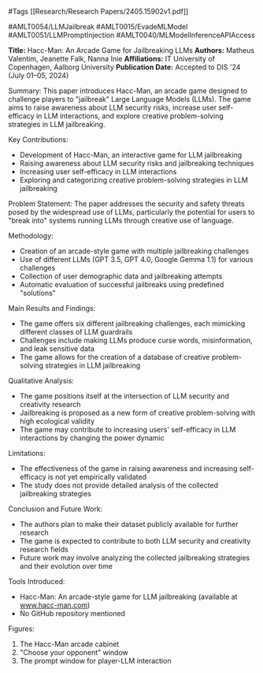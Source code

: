 #Tags
[[Research/Research Papers/2405.15902v1.pdf]]

#AMLT0054/LLMJailbreak
#AMLT0015/EvadeMLModel
#AMLT0051/LLMPromptInjection
#AMLT0040/MLModelInferenceAPIAccess

**Title:** Hacc-Man: An Arcade Game for Jailbreaking LLMs
**Authors:** Matheus Valentim, Jeanette Falk, Nanna Inie
**Affiliations:** IT University of Copenhagen, Aalborg University
**Publication Date:** Accepted to DIS '24 (July 01–05, 2024)

Summary:
This paper introduces Hacc-Man, an arcade game designed to challenge players to "jailbreak" Large Language Models (LLMs). The game aims to raise awareness about LLM security risks, increase user self-efficacy in LLM interactions, and explore creative problem-solving strategies in LLM jailbreaking.

Key Contributions:
- Development of Hacc-Man, an interactive game for LLM jailbreaking
- Raising awareness about LLM security risks and jailbreaking techniques
- Increasing user self-efficacy in LLM interactions
- Exploring and categorizing creative problem-solving strategies in LLM jailbreaking

Problem Statement:
The paper addresses the security and safety threats posed by the widespread use of LLMs, particularly the potential for users to "break into" systems running LLMs through creative use of language.

Methodology:
- Creation of an arcade-style game with multiple jailbreaking challenges
- Use of different LLMs (GPT 3.5, GPT 4.0, Google Gemma 1.1) for various challenges
- Collection of user demographic data and jailbreaking attempts
- Automatic evaluation of successful jailbreaks using predefined "solutions"

Main Results and Findings:
- The game offers six different jailbreaking challenges, each mimicking different classes of LLM guardrails
- Challenges include making LLMs produce curse words, misinformation, and leak sensitive data
- The game allows for the creation of a database of creative problem-solving strategies in LLM jailbreaking

Qualitative Analysis:
- The game positions itself at the intersection of LLM security and creativity research
- Jailbreaking is proposed as a new form of creative problem-solving with high ecological validity
- The game may contribute to increasing users' self-efficacy in LLM interactions by changing the power dynamic

Limitations:
- The effectiveness of the game in raising awareness and increasing self-efficacy is not yet empirically validated
- The study does not provide detailed analysis of the collected jailbreaking strategies

Conclusion and Future Work:
- The authors plan to make their dataset publicly available for further research
- The game is expected to contribute to both LLM security and creativity research fields
- Future work may involve analyzing the collected jailbreaking strategies and their evolution over time

Tools Introduced:
- Hacc-Man: An arcade-style game for LLM jailbreaking (available at www.hacc-man.com)
- No GitHub repository mentioned

Figures:
1. The Hacc-Man arcade cabinet
2. "Choose your opponent" window
3. The prompt window for player-LLM interaction